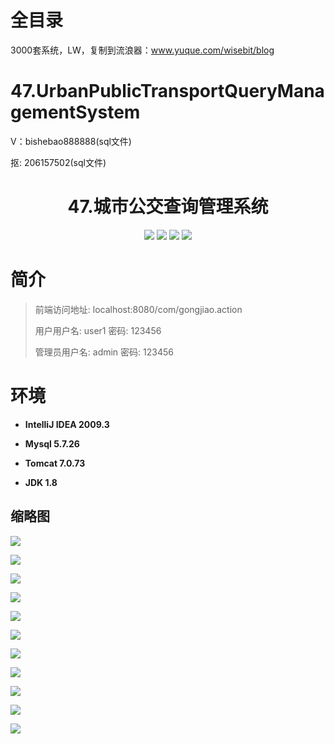 # 全目录

3000套系统，LW，复制到流浪器：www.yuque.com/wisebit/blog

# 47.UrbanPublicTransportQueryManagementSystem

<p>V：bishebao888888(sql文件)</p>
<p>抠: 206157502(sql文件)</p>


<p><h1 align="center">47.城市公交查询管理系统</h1></p>


<p align="center">
	<img src="https://img.shields.io/badge/jdk-1.8-orange.svg"/>
    <img src="https://img.shields.io/badge/spring-5.x-lightgrey.svg"/>
    <img src="https://img.shields.io/badge/struts-3.x-blue.svg"/>
    <img src="https://img.shields.io/badge/hibernate-3.x-blue.svg"/>
</p>

# 简介
>
> 
> 
> 前端访问地址: localhost:8080/com/gongjiao.action
> 
> 用户用户名: user1  密码: 123456
> 
> 管理员用户名: admin  密码: 123456
> 
> 


# 环境

- <b>IntelliJ IDEA 2009.3</b>

- <b>Mysql 5.7.26</b>

- <b>Tomcat 7.0.73</b>

- <b>JDK 1.8</b>


## 缩略图

![](https://bitwise.oss-cn-heyuan.aliyuncs.com/2024/9/10/6fd90e70-dd2e-4bc8-97fc-ff7fedf4fc77.png)

![](https://bitwise.oss-cn-heyuan.aliyuncs.com/2024/9/10/d8a2a7db-0f4e-4f13-89f1-0c50d535b59a.png)

![](https://bitwise.oss-cn-heyuan.aliyuncs.com/2024/9/10/fdff4593-555a-46af-9c2a-f3aa6e7e51ae.png)

![](https://bitwise.oss-cn-heyuan.aliyuncs.com/2024/9/10/8d32e7f1-26a0-4354-ad63-08f10361b53b.png)

![](https://bitwise.oss-cn-heyuan.aliyuncs.com/2024/9/10/f821b495-cfb3-4b10-b125-8e8d7b84a720.png)

![](https://bitwise.oss-cn-heyuan.aliyuncs.com/2024/9/10/a501ac12-9409-4975-9f8f-f07415a86561.png)

![](https://bitwise.oss-cn-heyuan.aliyuncs.com/2024/9/10/579c5a9c-1942-4cd9-a1ff-9085573583ac.png)

![](https://bitwise.oss-cn-heyuan.aliyuncs.com/2024/9/10/0b9e6b24-9b70-4e05-a960-99be4c19e4ce.png)

![](https://bitwise.oss-cn-heyuan.aliyuncs.com/2024/9/10/f355ed4a-3500-44e2-b24e-c2801ebd304f.png)

![](https://bitwise.oss-cn-heyuan.aliyuncs.com/2024/9/10/827b6f23-94bf-4615-a8a4-f842f08e4211.png)

![](https://bitwise.oss-cn-heyuan.aliyuncs.com/2024/9/10/51893632-5464-4a46-a83f-94cea54d104e.png)


